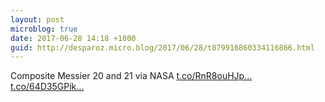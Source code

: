 ```yaml
---
layout: post
microblog: true
date: 2017-06-28 14:18 +1000
guid: http://desparoz.micro.blog/2017/06/28/t879916860334116866.html
---
```

Composite Messier 20 and 21 via NASA [t.co/RnR8ouHJp...](https://t.co/RnR8ouHJpM) [t.co/64D35GPik...](https://t.co/64D35GPik9)
